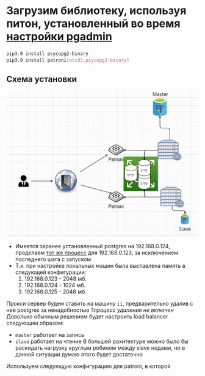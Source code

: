# Загрузим библиотеку, используя питон, установленный во время [настройки pgadmin](https://github.com/vloldik/devopspractice/blob/main/task1/installing%20pgadmin.md)
```bash
pip3.9 install psycopg2-binary
pip3.9 install patroni[etcd3,psycopg2-binary]
```
## Схема установки
![Схема установки](https://github.com/vloldik/devopspractice/blob/main/task1/scheme.png?raw=true)
- Имеется заранее установленный postgres на 192.168.0.124, проделаем [тот же процесс](https://github.com/vloldik/devopspractice/blob/main/task1/installing%20PG.md) для 192.168.0.123, за исключением последнего шага с запуском
- Т.к. при настройке локальных машин была выставлена память в следующей конфигурации:
  1. 192.168.0.123 - 2048 мб.
  2. 192.168.0.124 - 1024 мб.
  3. 192.168.0.125 - 2048 мб.

Прокси сервер будем ставить на машину `ii`, предварительно удалив с нее postgres за ненадобностью ?*процесс удаления не включен*
Довольно обычным решением будет настроить load balancer следующим образом:
  - `master` работает на запись
  - `slave` работает на чтение
В большей рахитектуре можно было бы раскидать нагрузку круглым робином между slave нодами, но в данной ситуации думаю этого будет достаточно

Используем следующую конфигурацию для patroni, в которой 
